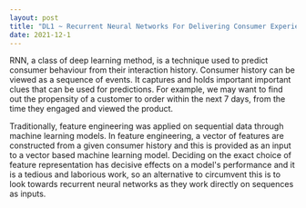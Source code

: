 ```yaml
---
layout: post
title: "DL1 ~ Recurrent Neural Networks For Delivering Consumer Experience In the Retail/Luxury Industry"
date: 2021-12-1
---
```


RNN, a class of deep learning method, is a technique used to predict consumer behaviour from their interaction history. Consumer history can be viewed as a sequence of events. 
It captures and holds important important clues that can be used for predictions. For example, we may want to find out the propensity of a customer to order within the next 7 days, 
from the time they engaged and viewed the product. 

Traditionally, feature engineering was applied on sequential data through machine learning models. In feature engineering, a vector of features are constructed from a given 
consumer history and this is provided as an input to a vector based machine learning model. Deciding on the exact choice of feature representation has decisive effects on a 
model's performance and it is a tedious and laborious work, so an alternative to circumvent this is to look towards recurrent neural networks as they work directly on sequences 
as inputs.

